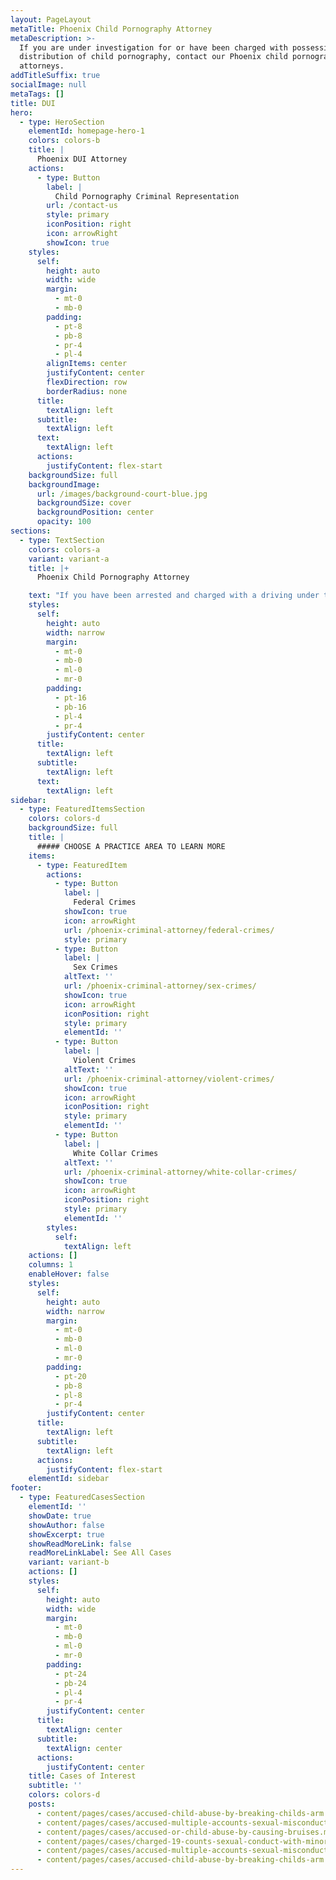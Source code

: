 ```yaml
---
layout: PageLayout
metaTitle: Phoenix Child Pornography Attorney
metaDescription: >-
  If you are under investigation for or have been charged with possession or
  distribution of child pornography, contact our Phoenix child pornography
  attorneys.
addTitleSuffix: true
socialImage: null
metaTags: []
title: DUI
hero:
  - type: HeroSection
    elementId: homepage-hero-1
    colors: colors-b
    title: |
      Phoenix DUI Attorney
    actions:
      - type: Button
        label: |
          Child Pornography Criminal Representation
        url: /contact-us
        style: primary
        iconPosition: right
        icon: arrowRight
        showIcon: true
    styles:
      self:
        height: auto
        width: wide
        margin:
          - mt-0
          - mb-0
        padding:
          - pt-8
          - pb-8
          - pr-4
          - pl-4
        alignItems: center
        justifyContent: center
        flexDirection: row
        borderRadius: none
      title:
        textAlign: left
      subtitle:
        textAlign: left
      text:
        textAlign: left
      actions:
        justifyContent: flex-start
    backgroundSize: full
    backgroundImage:
      url: /images/background-court-blue.jpg
      backgroundSize: cover
      backgroundPosition: center
      opacity: 100
sections:
  - type: TextSection
    colors: colors-a
    variant: variant-a
    title: |+
      Phoenix Child Pornography Attorney

    text: "If you have been arrested and charged with a driving under the influence (DUI) contact Blumberg & Associates quickly immediately. Our experienced Arizona DUI attorney can explain your rights and help you avoid the harshest penalties associated with a drunk driving conviction.\n\nAt Blumberg & Associates, our primary goal in every DUI case we handle is to protect our clients’ rights to own and operate a motor vehicle and to keep them out of jail. Our\_**Phoenix DUI attorneys**\_have successfully handled hundreds of drunk driving cases. Our first course of action in most of our DUI cases is to challenge the stop. Even if you are drunk you have a Fourth Amendment right that prevents unreasonable search and seizure. Therefore the arresting officer must have cause to stop your vehicle.\n\nOur DUI attorneys also work to ensure your rights are protected with respect to your driving privileges in the state of Arizona.\n\n## CONSEQUENCES OF AN ARIZONA DRUNK DRIVING CONVICTION\n\nIn recent years, fines and jail time have increased for people convicted of DUI. Even being charged with a driving under the influence can result in a suspension or restriction of your driving privilege. If you are arrested and have a blood alcohol concentration (BAC) of .08 or more, your driver’s license must be surrendered immediately. If you refuse to take a BAC test, your license will be suspended for twelve months. All of this occurs prior to a drunk driving conviction.\n\nIf you are convicted of an Arizona DUI and your blood alcohol concentration is .08 to .149 the consequences include:\n\n### First Offense\n\n*   Up to six months in jail\n\n*   A fine up to $2,500\n\n*   Court ordered substance abuse counseling\n\n*   Community Service\n\n*   10 days in jail (9 are eligible to be suspended)\n\n### Second Offense\n\n*   Up to six months in jail\n\n*   Drivers license Revocation\n\n*   A fine up to $2,500\n\n*   Court ordered substance abuse counseling\n\n*   Community Service\n\n*   Ignition Interlock Device\n\nIf you are convicted of a DUI in Arizona and your blood alcohol concentration is above .15, know as an Extreme DUI, the consequences include:\n\n### First Offense\n\n*   Up to six months in jail\n\n*   Minimum 30 days license suspension\n\n*   A fine up to $2,500\n\n*   A $250 assessment to the Driving Under the Influence Abatement Fund\n\n*   Court ordered substance abuse counseling\n\n*   Community Service\n\n*   Ignition Interlock Device\n\n### Second Offense\n\n*   Up to six months in jail\n\n*   Revocation of license\n\n*   A fine up to $2,500\n\n*   $250 assessment to the Driving Under the Influence Abatement Fund\n\n*   Court ordered substance abuse counseling\n\n*   Community Service\n\n*   Ignition Interlock Device\n\n## CONTACT OUR PHOENIX DUI DEFENSE ATTORNEYS\n\nOur Phoenix DUI defense attorneys regularly represent clients from throughout Maricopa County including the cities of Phoenix, Tempe, and Scottsdale who are charged with driving under the influence, extreme DUI, and aggravated driving under the influence. If you have been charged with a drunk driving offense, please contact Blumberg & Associates.\n"
    styles:
      self:
        height: auto
        width: narrow
        margin:
          - mt-0
          - mb-0
          - ml-0
          - mr-0
        padding:
          - pt-16
          - pb-16
          - pl-4
          - pr-4
        justifyContent: center
      title:
        textAlign: left
      subtitle:
        textAlign: left
      text:
        textAlign: left
sidebar:
  - type: FeaturedItemsSection
    colors: colors-d
    backgroundSize: full
    title: |
      ##### CHOOSE A PRACTICE AREA TO LEARN MORE
    items:
      - type: FeaturedItem
        actions:
          - type: Button
            label: |
              Federal Crimes
            showIcon: true
            icon: arrowRight
            url: /phoenix-criminal-attorney/federal-crimes/
            style: primary
          - type: Button
            label: |
              Sex Crimes
            altText: ''
            url: /phoenix-criminal-attorney/sex-crimes/
            showIcon: true
            icon: arrowRight
            iconPosition: right
            style: primary
            elementId: ''
          - type: Button
            label: |
              Violent Crimes
            altText: ''
            url: /phoenix-criminal-attorney/violent-crimes/
            showIcon: true
            icon: arrowRight
            iconPosition: right
            style: primary
            elementId: ''
          - type: Button
            label: |
              White Collar Crimes
            altText: ''
            url: /phoenix-criminal-attorney/white-collar-crimes/
            showIcon: true
            icon: arrowRight
            iconPosition: right
            style: primary
            elementId: ''
        styles:
          self:
            textAlign: left
    actions: []
    columns: 1
    enableHover: false
    styles:
      self:
        height: auto
        width: narrow
        margin:
          - mt-0
          - mb-0
          - ml-0
          - mr-0
        padding:
          - pt-20
          - pb-8
          - pl-8
          - pr-4
        justifyContent: center
      title:
        textAlign: left
      subtitle:
        textAlign: left
      actions:
        justifyContent: flex-start
    elementId: sidebar
footer:
  - type: FeaturedCasesSection
    elementId: ''
    showDate: true
    showAuthor: false
    showExcerpt: true
    showReadMoreLink: false
    readMoreLinkLabel: See All Cases
    variant: variant-b
    actions: []
    styles:
      self:
        height: auto
        width: wide
        margin:
          - mt-0
          - mb-0
          - ml-0
          - mr-0
        padding:
          - pt-24
          - pb-24
          - pl-4
          - pr-4
        justifyContent: center
      title:
        textAlign: center
      subtitle:
        textAlign: center
      actions:
        justifyContent: center
    title: Cases of Interest
    subtitle: ''
    colors: colors-d
    posts:
      - content/pages/cases/accused-child-abuse-by-breaking-childs-arm.md
      - content/pages/cases/accused-multiple-accounts-sexual-misconduct.md
      - content/pages/cases/accused-or-child-abuse-by-causing-bruises.md
      - content/pages/cases/charged-19-counts-sexual-conduct-with-minor.md
      - content/pages/cases/accused-multiple-accounts-sexual-misconduct.md
      - content/pages/cases/accused-child-abuse-by-breaking-childs-arm.md
---
```

